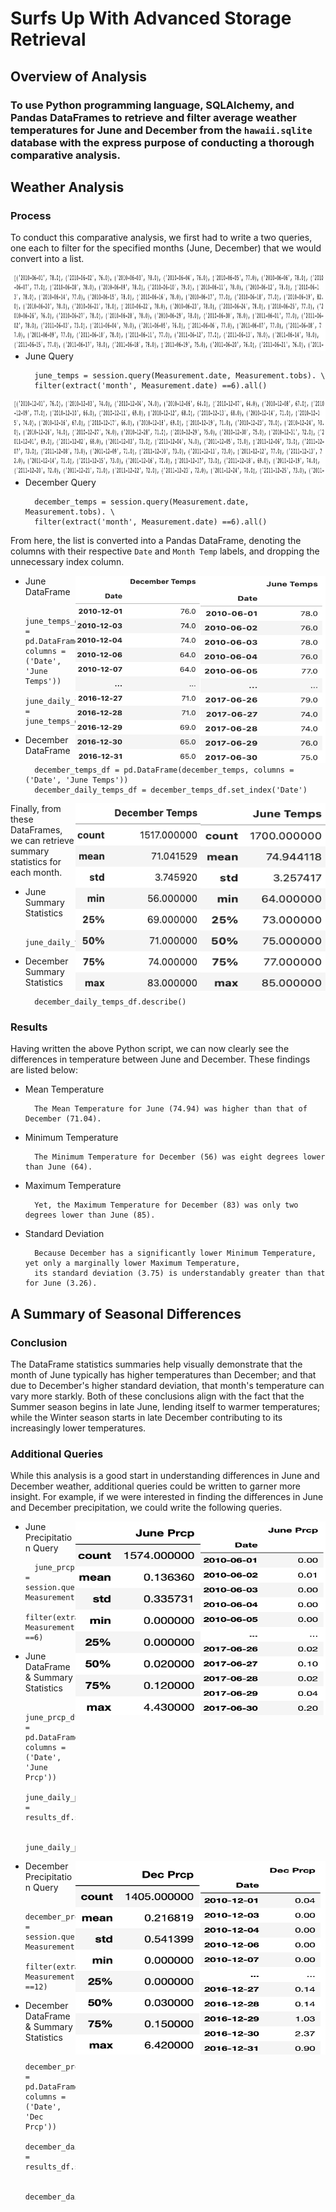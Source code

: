 # Surfs Up With Advanced Storage Retrieval

## Overview of Analysis

### To use Python programming language, SQLAlchemy, and Pandas DataFrames to retrieve and filter average weather temperatures for June and December from the ``hawaii.sqlite`` database with the express purpose of conducting a thorough comparative analysis. 

## Weather Analysis 

### Process

To conduct this comparative analysis, we first had to write a two queries, one each to filter for the specified months (June, December) that we would convert into a list. 

<img align="right" src="https://github.com/chrisknox97/surfs_up/blob/main/PNGS/June_List.png" width ="500" height="125">

* June Query
    
        june_temps = session.query(Measurement.date, Measurement.tobs). \
        filter(extract('month', Measurement.date) ==6).all()
        
<img align="right" src="https://github.com/chrisknox97/surfs_up/blob/main/PNGS/Dec_List.png" width ="500" height="125">
    
* December Query

        december_temps = session.query(Measurement.date, Measurement.tobs). \
        filter(extract('month', Measurement.date) ==6).all()
    
From here, the list is converted into a Pandas DataFrame, denoting the columns with their respective ``Date`` and ``Month Temp`` labels, and dropping the unnecessary index column. 

<img align="right" src="https://github.com/chrisknox97/surfs_up/blob/main/PNGS/June_DF.png" width ="200" height="300">
<img align="right" src="https://github.com/chrisknox97/surfs_up/blob/main/PNGS/Dec_DF.png" width ="200" height="300">

* June DataFrame

        june_temps_df = pd.DataFrame(june_temps, columns = ('Date', 'June Temps'))
        june_daily_temps_df = june_temps_df.set_index('Date')
    
* December DataFrame

        december_temps_df = pd.DataFrame(december_temps, columns = ('Date', 'June Temps'))
        december_daily_temps_df = december_temps_df.set_index('Date')
    
<img align="right" src="https://github.com/chrisknox97/surfs_up/blob/main/PNGS/June_Stats.png" width ="200" height="300">
<img align="right" src="https://github.com/chrisknox97/surfs_up/blob/main/PNGS/Dec_Stats.png" width ="200" height="300">

Finally, from these DataFrames, we can retrieve summary statistics for each month. 

* June Summary Statistics

        june_daily_temps_df.describe()

* December Summary Statistics

        december_daily_temps_df.describe()




### Results

Having written the above Python script, we can now clearly see the differences in temperature between June and December. These findings are listed below:

* Mean Temperature

        The Mean Temperature for June (74.94) was higher than that of December (71.04). 
        
* Minimum Temperature

        The Minimum Temperature for December (56) was eight degrees lower than June (64). 
 
* Maximum Temperature

        Yet, the Maximum Temperature for December (83) was only two degrees lower than June (85). 
 
* Standard Deviation

        Because December has a significantly lower Minimum Temperature, yet only a marginally lower Maximum Temperature, 
        its standard deviation (3.75) is understandably greater than that for June (3.26). 

## A Summary of Seasonal Differences

### Conclusion

The DataFrame statistics summaries help visually demonstrate that the month of June typically has higher temperatures than December; and that due to December's higher standard deviation, that month's temperature can vary more starkly. Both of these conclusions align with the fact that the Summer season begins in late June, lending itself to warmer temperatures; while the Winter season starts in late December contributing to its increasingly lower temperatures. 

### Additional Queries

While this analysis is a good start in understanding differences in June and December weather, additional queries could be written to garner more insight. For example, if we were interested in finding the differences in June and December precipitation, we could write the following queries. 
 
<img align="right" src="https://github.com/chrisknox97/surfs_up/blob/main/PNGS/June_PRCP_DF.png" width ="200" height="310">
<img align="right" src="https://github.com/chrisknox97/surfs_up/blob/main/PNGS/June_PRCP_Stats.png" width ="200" height="310">

* June Precipitation Query 

        june_prcp = session.query(Measurement.date, Measurement.prcp).\
        filter(extract('month', Measurement.date) ==6)
        
* June DataFrame & Summary Statistics
        
        june_prcp_df = pd.DataFrame(results, columns =('Date', 'June Prcp'))
        june_daily_prcp_df = results_df.set_index('Date')
        
        june_daily_prcp_df.describe()
        
       
<img align="right" src="https://github.com/chrisknox97/surfs_up/blob/main/PNGS/Dec_PRCP_DF.png" width ="200" height="310"> 
<img align="right" src="https://github.com/chrisknox97/surfs_up/blob/main/PNGS/Dec_PRCP_Stats.png" width ="200" height="310">

* December Precipitation Query

        december_prcp = session.query(Measurement.date, Measurement.prcp).\
        filter(extract('month', Measurement.date) ==12)
        
* December DataFrame & Summary Statistics

         december_prcp_df = pd.DataFrame(results, columns =('Date', 'Dec Prcp'))
         december_daily_prcp_df = results_df.set_index('Date')
         
         december_daily_prcp_df.describe()
        
